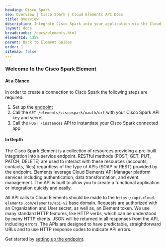```yaml
---
heading: Cisco Spark
seo: Overview | Cisco Spark | Cloud Elements API Docs
title: Overview
description: Integrate Cisco Spark into your application via the Cloud Elements APIs.
layout: docs
breadcrumbs: /docs/elements.html
elementId: 1358
parent: Back to Element Guides
order: 1
sitemap: false
---
```


### Welcome to the Cisco Spark Element


#### At a Glance

In order to create a connection to Cisco Spark the following steps are required:

1. Set up the [endpoint](cisco-spark-endpoint-setup.html)
2. Call the `GET /elements/ciscospark/oauth/url` with your Cisco Spark API key and secret
3. Call the `POST /instances` API to instantiate your Cisco Spark connected app

#### In Depth

The Cisco Spark Element is a collection of resources providing a pre-built integration into a service endpoint. RESTful methods (POST, GET, PUT, PATCH, DELETE) are used to interact with these resources (accounts, contacts, files) regardless of the type of APIs (SOAP or REST) provided by the endpoint. Elements leverage Cloud Elements API Manager platform services including authentication, data transformation, and event management.  The API is built to allow you to create a functional application or integration quickly and easily.

All API calls to Cloud Elements should be made to the `https://api.cloud-elements.com/elements/api-v2` base domain. Requests are authorized with an Organization and User secret, as well as, an Element token.  We use many standard HTTP features, like HTTP verbs, which can be understood by many HTTP clients. JSON will be returned in all responses from the API, including errors. The APIs are designed to have predictable, straightforward URLs and to use HTTP response codes to indicate API errors.

Get started by [setting up the endpoint](cisco-spark-endpoint-setup.html).
